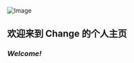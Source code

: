 ![Image](http://r63h88db4.hn-bkt.clouddn.com/image_001_0000.png)

## **欢迎来到 Change 的个人主页**
### *Welcome!*
